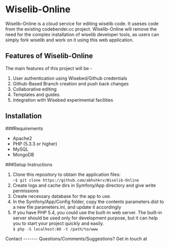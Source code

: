 Wiselib-Online
==============
Wiselib-Online is a cloud service for editing wiselib code. It useses code from the existing codebender.cc project. Wiselib-Online will remove the need for the complex installation of wiselib developer tools, as users can simply fork wiselib and work on it using this web application.

Features of Wiselib-Online
--------------------------
The main features of this project will be -
<ol>
<li>User authentication using Wisebed/Github credentials</li>
<li>Github-Based Branch creation and push back changes</li>
<li>Collaborative editing</li>
<li>Templates and guides</li>
<li>Integration with Wisebed experimental facilities</li>
</ol>

Installation
------------
###Requirements
<ul>
<li>Apache2</li>
<li>PHP (5.3.3 or higher)</li>
<li>MySQL</li>
<li>MongoDB</li>
</ul>
###Setup Instructions
<ol>
<li>Clone this repository to obtain the application files:<br/>
<code>~$ git clone https://github.com/abhshkrv/Wiselib-Online</code></li>
<li>Create logs and cache dirs in Symfony/App directory and give write permissions</li>
<li>Create necessary database for the app to use.</li>
<li>In the Symfony/App/Config folder, copy the contents parameters.dist to a new file parameters.ini, and update it accordingly</li>
<li>If you have PHP 5.4, you could use the built-in web server. The built-in server should be used only for development purpose, but it can help you to start your project quickly and easily.
<br/>
<code>$ php -S localhost:80 -t /path/to/www</code></li>
</ol>
Contact
-------
Questions/Comments/Suggestions? Get in touch at <abhishekravi1992@gmail.com>
